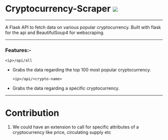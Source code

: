 # Cryptocurrency-Scraper <img src="https://media1.giphy.com/media/l49JMVDvP8D38LHwI/giphy.gif">
---

A Flask API to fetch data on various popular cryptocurrency.
Built with flask for the api and BeautifulSoup4 for webscraping.

---
### Features:-

    <ip>/api/all 

* Grabs the data regarding the top 100 most popular cryptocurrency.

    ```<ip>/api/<crypto-name>```

* Grabs the data regarding a specific cryptocurrency.


---
# Contribution

1. We could have an extension to call for specific attributes of a cryptocurrency like price, circulating supply etc



